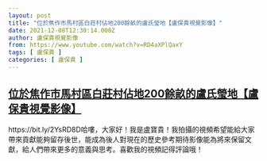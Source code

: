 ```yaml
---
layout: post
title: "位於焦作市馬村區白莊村佔地200餘畝的盧氏瑩地【盧保貴視覺影像】"
date: 2021-12-08T12:30:14.000Z
author: 盧保貴視覺影像
from: https://www.youtube.com/watch?v=RD4aXPlQaxY
tags: [ 盧保貴 ]
categories: [ 盧保貴 ]
---
```

<!--1638966614000-->
[位於焦作市馬村區白莊村佔地200餘畝的盧氏瑩地【盧保貴視覺影像】](https://www.youtube.com/watch?v=RD4aXPlQaxY)
------

<div>
https://bit.ly/2YsRD8D哈嘍，大家好！我是盧寶貴！我拍攝的視頻希望能給大家帶來貢獻能夠留存後世，能成為後人對現在的歷史參考期待影像能為將來保留文獻，給人們帶來更多的意義與思考。喜歡我的視頻記得評論哦！
</div>
